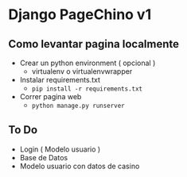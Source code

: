 # Django PageChino v1

## Como levantar pagina localmente

* Crear un python environment ( opcional )
  * virtualenv o virtualenvwrapper
* Instalar requirements.txt 
  * `pip install -r requirements.txt`
* Correr pagina web
  * `python manage.py runserver`

## To Do

- Login ( Modelo usuario )
- Base de Datos
- Modelo usuario con datos de casino